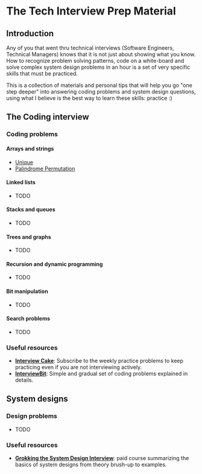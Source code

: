 # The Tech Interview Prep Material

## Introduction
Any of you that went thru technical interviews (Software Engineers, Technical Managers) knows that it is not just about showing what you know. How to recognize problem solving patterns, code on a white-board and solve complex system design problems in an hour is a set of very specific skills that must be practiced.

This is a collection of materials and personal tips that will help you go "one step deeper" into answering coding problems and system design questions, using what I believe is the best way to learn these skills: practice :)

## The Coding interview

### Coding problems

#### Arrays and strings
* [Unique](coding-problems/arrays-strings/UniqueString.java)
* [Palindrome Permutation](coding-problems/arrays-strings/PalindromePermutation.java)

#### Linked lists
* TODO

#### Stacks and queues
* TODO

#### Trees and graphs
* TODO

#### Recursion and dynamic programming
* TODO

#### Bit manipulation
* TODO

#### Search problems
* TODO

### Useful resources
* **[Interview Cake](https://www.interviewcake.com/)**: Subscribe to the weekly practice problems to keep practicing even if you are not interviewing actively.
* **[InterviewBit](https://www.interviewbit.com/courses/programming/)**: Simple and gradual set of coding problems explained in details.

## System designs

### Design problems
* TODO

### Useful resources
* **[Grokking the System Design Interview](https://www.educative.io/collection/page/5668639101419520/5649050225344512/5766466041282560/preview)**: paid course summarizing the basics of system designs from theory brush-up to examples.
